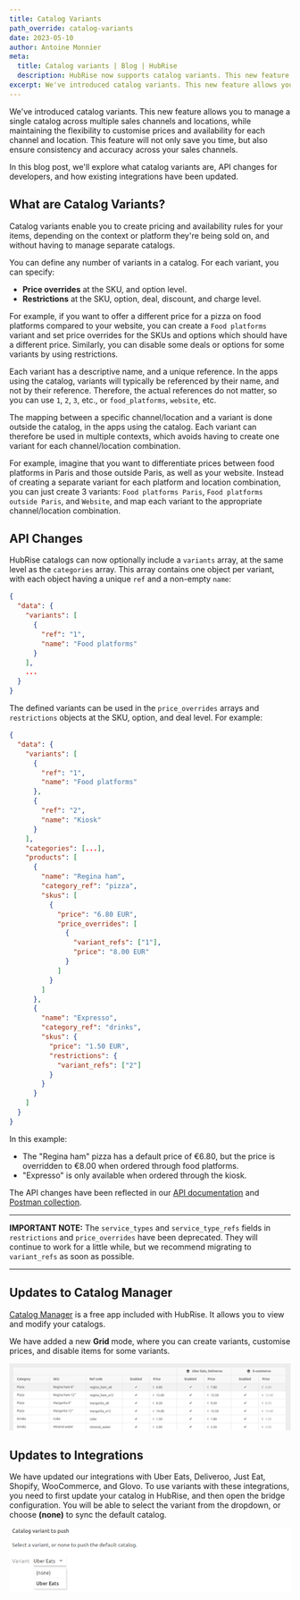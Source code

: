 ```yaml
---
title: Catalog Variants
path_override: catalog-variants
date: 2023-05-10
author: Antoine Monnier
meta:
  title: Catalog variants | Blog | HubRise
  description: HubRise now supports catalog variants. This new feature allows businesses to manage a single catalog across multiple channels and locations while maintaining the flexibility to customize prices and availability of SKUs, options, and deals for each channel and location.
excerpt: We've introduced catalog variants. This new feature allows you to manage a single catalog across multiple sales channels and locations, while maintaining the flexibility to customise prices and availability for each channel and location.
---
```


[//]: # "Photo credits: https://pixabay.com/vectors/watercolor-yellow-orange-red-green-4111953/"

We've introduced catalog variants. This new feature allows you to manage a single catalog across multiple sales channels and locations, while maintaining the flexibility to customise prices and availability for each channel and location. This feature will not only save you time, but also ensure consistency and accuracy across your sales channels.

In this blog post, we'll explore what catalog variants are, API changes for developers, and how existing integrations have been updated.

## What are Catalog Variants?

Catalog variants enable you to create pricing and availability rules for your items, depending on the context or platform they're being sold on, and without having to manage separate catalogs.

You can define any number of variants in a catalog. For each variant, you can specify:

- **Price overrides** at the SKU, and option level.
- **Restrictions** at the SKU, option, deal, discount, and charge level.

For example, if you want to offer a different price for a pizza on food platforms compared to your website, you can create a `Food platforms` variant and set price overrides for the SKUs and options which should have a different price. Similarly, you can disable some deals or options for some variants by using restrictions.

Each variant has a descriptive name, and a unique reference. In the apps using the catalog, variants will typically be referenced by their name, and not by their reference. Therefore, the actual references do not matter, so you can use `1`, `2`, `3`, etc., or `food_platforms`, `website`, etc.

The mapping between a specific channel/location and a variant is done outside the catalog, in the apps using the catalog. Each variant can therefore be used in multiple contexts, which avoids having to create one variant for each channel/location combination.

For example, imagine that you want to differentiate prices between food platforms in Paris and those outside Paris, as well as your website. Instead of creating a separate variant for each platform and location combination, you can just create 3 variants: `Food platforms Paris`, `Food platforms outside Paris`, and `Website`, and map each variant to the appropriate channel/location combination.

## API Changes

HubRise catalogs can now optionally include a `variants` array, at the same level as the `categories` array. This array contains one object per variant, with each object having a unique `ref` and a non-empty `name`:

```json
{
  "data": {
    "variants": [
      {
        "ref": "1",
        "name": "Food platforms"
      }
    ],
    ...
  }
}
```

The defined variants can be used in the `price_overrides` arrays and `restrictions` objects at the SKU, option, and deal level. For example:

```json
{
  "data": {
    "variants": [
      {
        "ref": "1",
        "name": "Food platforms"
      },
      {
        "ref": "2",
        "name": "Kiosk"
      }
    ],
    "categories": [...],
    "products": [
      {
        "name": "Regina ham",
        "category_ref": "pizza",
        "skus": [
          {
            "price": "6.80 EUR",
            "price_overrides": [
              {
                "variant_refs": ["1"],
                "price": "8.00 EUR"
              }
            ]
          }
        ]
      },
      {
        "name": "Expresso",
        "category_ref": "drinks",
        "skus": {
          "price": "1.50 EUR",
          "restrictions": {
            "variant_refs": ["2"]
          }
        }
      }
    ]
  }
}
```

In this example:

- The "Regina ham" pizza has a default price of €6.80, but the price is overridden to €8.00 when ordered through food platforms.
- "Expresso" is only available when ordered through the kiosk.

The API changes have been reflected in our [API documentation](/developers/api/catalog-management) and [Postman collection](https://drive.google.com/drive/folders/1fn5u-4sY0-bnrxJY9RFPvpCu0bANGNBd?usp=sharing).

---

**IMPORTANT NOTE:** The `service_types` and `service_type_refs` fields in `restrictions` and `price_overrides` have been deprecated. They will continue to work for a little while, but we recommend migrating to `variant_refs` as soon as possible.

---

## Updates to Catalog Manager

[Catalog Manager](/apps/catalog-manager/overview) is a free app included with HubRise. It allows you to view and modify your catalogs.

We have added a new **Grid** mode, where you can create variants, customise prices, and disable items for some variants.

![Grid mode in Catalog Manager](./002-en-catalog-manager-grid.png)

## Updates to Integrations

We have updated our integrations with Uber Eats, Deliveroo, Just Eat, Shopify, WooCommerce, and Glovo. To use variants with these integrations, you need to first update your catalog in HubRise, and then open the bridge configuration. You will be able to select the variant from the dropdown, or choose **(none)** to sync the default catalog.

![Catalog variants in the bridge configuration](./001-en-uber-eats-variants.png)
